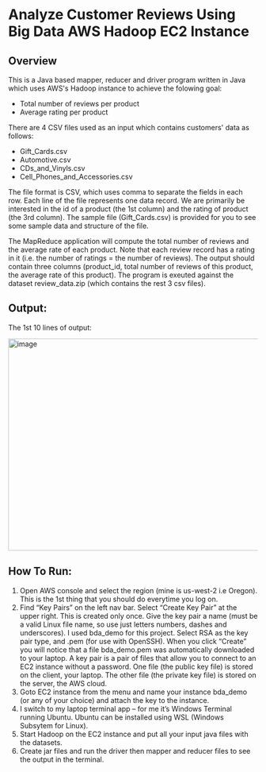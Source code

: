 # Analyze Customer Reviews Using Big Data AWS Hadoop EC2 Instance
## Overview
This is a Java based mapper, reducer and driver program written in Java which uses AWS's Hadoop instance to achieve the folowing goal:
- Total number of reviews per product
- Average rating per product

There are 4 CSV files used as an input which contains customers' data as follows:
- Gift_Cards.csv
- Automotive.csv
- CDs_and_Vinyls.csv
- Cell_Phones_and_Accessories.csv

The file format is CSV, which uses comma to separate the fields in each row. Each line of the file represents one data record. We are primarily be interested in the id of a product (the 1st column) and the rating of product (the 3rd column). The sample file (Gift_Cards.csv) is provided for you to see some sample data and structure of the file.

The MapReduce application will compute the total number of reviews and the average rate of each product. Note that each review record has a rating in it (i.e. the number of ratings = the number of reviews). The output should contain three columns (product_id, total number of reviews of this product, the average rate of this product).
The program is exeuted against the dataset review_data.zip (which contains the rest 3 csv files).

## Output:
The 1st 10 lines of output:

<img width="632" height="427" alt="image" src="https://github.com/user-attachments/assets/39084be6-427f-4abf-8d58-a640af4dcd73" />

## How To Run:
1. Open AWS console and select the region (mine is us-west-2 i.e Oregon). This is the 1st thing that you should do everytime you log on.
2. Find “Key Pairs” on the left nav bar. Select “Create Key Pair” at the upper right. This is created only once. Give the key pair a name (must be a valid Linux file name, so use just letters numbers, dashes and underscores). I used bda_demo for this project. Select RSA as the key pair type, and .pem (for use with OpenSSH). When you click “Create” you will notice that a file bda_demo.pem was automatically downloaded to your laptop. A key pair is a pair of files that allow you to connect to an EC2 instance without a password. One file (the public key file) is stored on the client, your laptop. The other file (the private key file) is stored on the server, the AWS cloud.
3. Goto EC2 instance from the menu and name your instance bda_demo (or any of your choice) and attach the key to the instance.
4. I switch to my laptop terminal app – for me it’s Windows Terminal running Ubuntu. Ubuntu can be installed using WSL (Windows Subsytem for Linux).
5. Start Hadoop on the EC2 instance and put all your input java files with the datasets.
6. Create jar files and run the driver then mapper and reducer files to see the output in the terminal.
